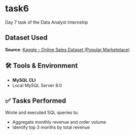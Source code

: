 # task6
Day 7 task of the Data Analyst Internship

## Dataset Used
**Source**: [Kaggle – Online Sales Dataset (Popular Marketplace)](https://www.kaggle.com/datasets/shreyanshverma27/online-sales-dataset-popular-marketplace-data)

## 🛠️ Tools & Environment
- **MySQL CLI**
- Local MySQL Server 8.0

## ✅ Tasks Performed
Wrote and executed SQL queries to:
   - Aggregate monthly revenue and order volume
   - Identify top 3 months by total revenue
